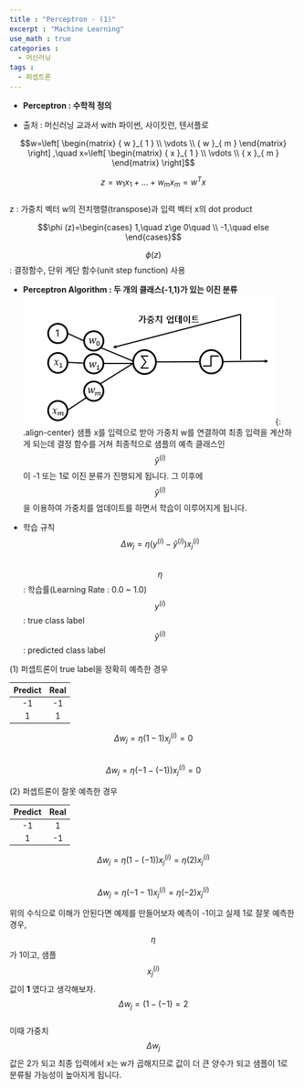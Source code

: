 ```yaml
---
title : "Perceptron - (1)"
excerpt : "Machine Learning"
use_math : true
categories :
  - 머신러닝
tags :
  - 퍼셉트론
---
```

* **Perceptron : 수학적 정의**    
- 출처 : 머신러닝 교과서 with 파이썬, 사이킷런, 텐서플로  

$$w=\left[ \begin{matrix} { w }_{ 1 } \\ \vdots  \\ { w }_{ m } \end{matrix} \right] ,\quad x=\left[ \begin{matrix} { x }_{ 1 } \\ \vdots  \\ { x }_{ m } \end{matrix} \right]$$   

$$z={ w }_{ 1 }{ x }_{ 1 }+\dots +{ w }_{ m }{ x }_{ m }={ w }^{ T }x$$  
z : 가중치 벡터 w의 전치행렬(transpose)과 입력 벡터 x의 dot product

$$\phi (z)=\begin{cases} 1,\quad z\ge 0\quad  \\ -1,\quad else \end{cases}$$  

$$\phi (z)$$ : 결정함수, 단위 계단 함수(unit step function) 사용  

* **Perceptron Algorithm : 두 개의 클래스(-1,1)가 있는 이진 분류**
![](/assets/images/weight.png){: .align-center}
샘플 x를 입력으로 받아 가중치 w를 연결하여 최종 입력을 계산하게 되는데 결정 함수를 거쳐 최종적으로 샘플의 예측 클래스인 $$\hat { y } ^{ (i) }$$이 -1 또는 1로 이진 분류가 진행되게 됩니다. 그 이후에 $$\hat { y } ^{ (i) }$$을 이용하여 가중치를 업데이트를 하면서 학습이 이루어지게 됩니다.  

- 학습 규칙
$${ \Delta w }_{ j }=\eta ({ y }^{ (i) }-\hat { y } ^{ (i) }){ x }_{ j }^{ (i) }$$  
$$\eta$$ : 학습률(Learning Rate : 0.0 ~ 1.0)   
$${ y }^{ (i) }$$ : true class label  
$$\hat { y } ^{ (i) }$$ : predicted class label  

(1) 퍼셉트론이 true label을 정확히 예측한 경우

|Predict|Real|  
|:--:|:--:|
| -1 | -1 |  
| 1 | 1 |  

$${ \Delta w }_{ j }=\eta (1-1){ x }_{ j }^{ (i) }=0$$  
$${ \Delta w }_{ j }=\eta (-1-(-1)){ x }_{ j }^{ (i) }=0$$  

(2) 퍼셉트론이 잘못 예측한 경우

|Predict|Real|  
|:--:|:--:|
| -1 | 1 |  
| 1 | -1 |

$${ \Delta w }_{ j }=\eta (1-(-1)){ x }_{ j }^{ (i) }=\eta (2){ x }_{ j }^{ (i) }$$    
$${ \Delta w }_{ j }=\eta (-1-1){ x }_{ j }^{ (i) }=\eta (-2){ x }_{ j }^{ (i) }$$  

위의 수식으로 이해가 안된다면 예제를 만들어보자 예측이 -1이고 실제 1로 잘못 예측한 경우, $$\eta $$가 1이고, 샘플 $${ x }_{ j }^{ (i) }$$값이 **1** 였다고 생각해보자.  
$${ \Delta w }_{ j }=(1-(-1)=2$$  
이때 가중치 $${ \Delta w }_{ j }$$값은 2가 되고 최종 입력에서 x는 w가 곱해지므로 값이 더 큰 양수가 되고 샘플이 1로 분류될 가능성이 높아지게 됩니다.   
